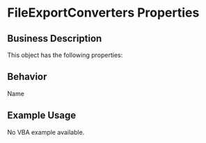 # FileExportConverters Properties

## Business Description
This object has the following properties:

## Behavior
Name

## Example Usage
No VBA example available.